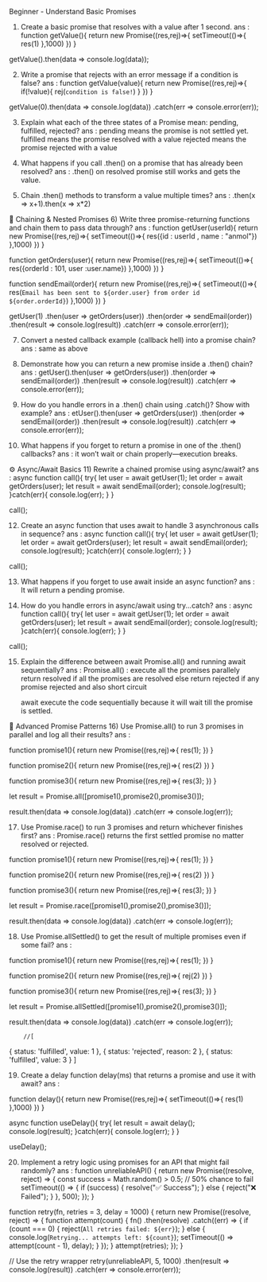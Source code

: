 Beginner - Understand Basic Promises
1) Create a basic promise that resolves with a value after 1 second.
ans : function getValue(){
    return new Promise((res,rej)=>{
        setTimeout(()=>{
             res(1)
        },1000)
    })
}

getValue().then(data => console.log(data));

2) Write a promise that rejects with an error message if a condition is false?
ans : function getValue(value){
    return new Promise((res,rej)=>{
        if(!value){
            rej(`condition is false!`)
        }
    })
}

getValue(0).then(data => console.log(data))
           .catch(err => console.error(err));

3) Explain what each of the three states of a Promise mean: pending, fulfilled, rejected?
ans : pending means the promise is not settled yet.
      fulfilled means the promise resolved with a value
      rejected means the promise rejected with a value

4) What happens if you call .then() on a promise that has already been resolved?
ans : .then() on resolved promise still works and gets the value.

5) Chain .then() methods to transform a value multiple times?
ans :  .then(x => x+1).then(x => x*2)

🔁 Chaining & Nested Promises
6) Write three promise-returning functions and chain them to pass data through?
ans : function getUser(userId){
    return new Promise((res,rej)=>{
        setTimeout(()=>{
            res({id : userId , name : "anmol"})
        },1000)
    })
}

function getOrders(user){
    return new Promise((res,rej)=>{
        setTimeout(()=>{
            res({orderId : 101, user :user.name})
        },1000)
    })
}

function sendEmail(order){
    return new Promise((res,rej)=>{
        setTimeout(()=>{
            res(`Email has been sent to ${order.user} from order id ${order.orderId}`)
        },1000)
    })
}



getUser(1)
    .then(user => getOrders(user))
    .then(order => sendEmail(order))
    .then(result => console.log(result))
    .catch(err => console.error(err));

7) Convert a nested callback example (callback hell) into a promise chain?
ans : same as above

8) Demonstrate how you can return a new promise inside a .then() chain?
ans : getUser().then(user => getOrders(user))
               .then(order => sendEmail(order))
               .then(result => console.log(result))
               .catch(err => console.error(err));

9) How do you handle errors in a .then() chain using .catch()? Show with example?
ans : etUser().then(user => getOrders(user))
               .then(order => sendEmail(order))
               .then(result => console.log(result))
               .catch(err => console.error(err));

10) What happens if you forget to return a promise in one of the .then() callbacks?
ans :  it won’t wait or chain properly—execution breaks.

⚙️ Async/Await Basics
11) Rewrite a chained promise using async/await?
ans : async function call(){
    try{
        let user = await getUser(1);
        let order = await getOrders(user);
        let result = await sendEmail(order);
        console.log(result);
    }catch(err){
        console.log(err);
    }
}

call();

12) Create an async function that uses await to handle 3 asynchronous calls in sequence?
ans : async function call(){
    try{
        let user = await getUser(1);
        let order = await getOrders(user);
        let result = await sendEmail(order);
        console.log(result);
    }catch(err){
        console.log(err);
    }
}

call();

13) What happens if you forget to use await inside an async function?
ans : It will return a pending promise.

14) How do you handle errors in async/await using try...catch?
ans : async function call(){
    try{
        let user = await getUser(1);
        let order = await getOrders(user);
        let result = await sendEmail(order);
        console.log(result);
    }catch(err){
        console.log(err);
    }
}

call();

15) Explain the difference between await Promise.all() and running await sequentially?
ans : Promise.all() : execute all the promises parallely return resolved if all the promises are resolved else
                      return rejected if any promise rejected and also short circuit

      await execute the code sequentially because it will wait till the promise is settled.

🧠 Advanced Promise Patterns
16) Use Promise.all() to run 3 promises in parallel and log all their results?
ans : 

function promise1(){
    return new Promise((res,rej)=>{
        res(1);
    })
}

function promise2(){
    return new Promise((res,rej)=>{
        res(2)
    })
}

function promise3(){
    return new Promise((res,rej)=>{
        res(3);
    })
}


let result = Promise.all([promise1(),promise2(),promise3()]);

  result.then(data => console.log(data))
        .catch(err => console.log(err));

17) Use Promise.race() to run 3 promises and return whichever finishes first?
ans : Promise.race() returns the first settled promise no matter resolved or rejected.
   


function promise1(){
    return new Promise((res,rej)=>{
        res(1);
    })
}

function promise2(){
    return new Promise((res,rej)=>{
        res(2)
    })
}

function promise3(){
    return new Promise((res,rej)=>{
        res(3);
    })
}


let result = Promise.race([promise1(),promise2(),promise3()]);

  result.then(data => console.log(data))
        .catch(err => console.log(err));

18) Use Promise.allSettled() to get the result of multiple promises even if some fail?
ans : 

function promise1(){
    return new Promise((res,rej)=>{
        res(1);
    })
}

function promise2(){
    return new Promise((res,rej)=>{
        rej(2)
    })
}

function promise3(){
    return new Promise((res,rej)=>{
        res(3);
    })
}


let result = Promise.allSettled([promise1(),promise2(),promise3()]);

  result.then(data => console.log(data))
        .catch(err => console.log(err));   

        //[
  { status: 'fulfilled', value: 1 },
  { status: 'rejected', reason: 2 },
  { status: 'fulfilled', value: 3 }
]

19) Create a delay function delay(ms) that returns a promise and use it with await?
ans : 

function delay(){
    return new Promise((res,rej)=>{
        setTimeout(()=>{
            res(1)
        },1000)
    })
}


async function useDelay(){
    try{
        let result = await delay();
        console.log(result);
    }catch(err){
        console.log(err);
    }
}

useDelay();

20) Implement a retry logic using promises for an API that might fail randomly?
ans : function unreliableAPI() {
    return new Promise((resolve, reject) => {
        const success = Math.random() > 0.5; // 50% chance to fail
        setTimeout(() => {
            if (success) {
                resolve("✅ Success");
            } else {
                reject("❌ Failed");
            }
        }, 500);
    });
}

function retry(fn, retries = 3, delay = 1000) {
    return new Promise((resolve, reject) => {
        function attempt(count) {
            fn()
                .then(resolve)
                .catch((err) => {
                    if (count === 0) {
                        reject(`All retries failed: ${err}`);
                    } else {
                        console.log(`Retrying... attempts left: ${count}`);
                        setTimeout(() => attempt(count - 1), delay);
                    }
                });
        }
        attempt(retries);
    });
}

// Use the retry wrapper
retry(unreliableAPI, 5, 1000)
    .then(result => console.log(result))
    .catch(err => console.error(err));
